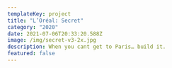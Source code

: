 ```yaml
---
templateKey: project
title: "L’Oréal: Secret"
category: "2020"
date: 2021-07-06T20:33:20.588Z
image: /img/secret-v3-2x.jpg
description: When you cant get to Paris… build it.
featured: false
---
```


